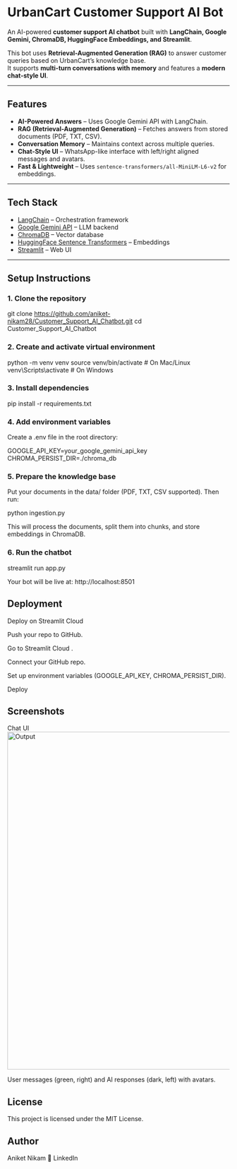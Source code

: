 #  UrbanCart Customer Support AI Bot

An AI-powered **customer support  AI chatbot** built with **LangChain, Google Gemini, ChromaDB, HuggingFace Embeddings, and Streamlit**.  

This bot uses **Retrieval-Augmented Generation (RAG)** to answer customer queries based on UrbanCart’s knowledge base.  
It supports **multi-turn conversations with memory** and features a **modern chat-style UI**.

---

## Features

- **AI-Powered Answers** – Uses Google Gemini API with LangChain.  
- **RAG (Retrieval-Augmented Generation)** – Fetches answers from stored documents (PDF, TXT, CSV).  
- **Conversation Memory** – Maintains context across multiple queries.  
- **Chat-Style UI** – WhatsApp-like interface with left/right aligned messages and avatars.  
- **Fast & Lightweight** – Uses `sentence-transformers/all-MiniLM-L6-v2` for embeddings.  

---

## Tech Stack

- [LangChain](https://www.langchain.com/) – Orchestration framework  
- [Google Gemini API](https://ai.google.dev/) – LLM backend  
- [ChromaDB](https://www.trychroma.com/) – Vector database  
- [HuggingFace Sentence Transformers](https://www.sbert.net/) – Embeddings  
- [Streamlit](https://streamlit.io/) – Web UI  

---

## Setup Instructions

### 1. Clone the repository

git clone https://github.com/aniket-nikam28/Customer_Support_AI_Chatbot.git
cd Customer_Support_AI_Chatbot

### 2. Create and activate virtual environment
python -m venv venv
source venv/bin/activate   # On Mac/Linux
venv\Scripts\activate      # On Windows

### 3. Install dependencies
pip install -r requirements.txt

### 4. Add environment variables

Create a .env file in the root directory:

GOOGLE_API_KEY=your_google_gemini_api_key
CHROMA_PERSIST_DIR=./chroma_db

### 5. Prepare the knowledge base

Put your documents in the data/ folder (PDF, TXT, CSV supported).
Then run:

python ingestion.py


This will process the documents, split them into chunks, and store embeddings in ChromaDB.

### 6. Run the chatbot
streamlit run app.py


Your bot will be live at: http://localhost:8501

## Deployment
Deploy on Streamlit Cloud

Push your repo to GitHub.

Go to Streamlit Cloud
.

Connect your GitHub repo.

Set up environment variables (GOOGLE_API_KEY, CHROMA_PERSIST_DIR).

Deploy 

## Screenshots
Chat UI
<img width="1423" height="766" alt="Output" src="https://github.com/user-attachments/assets/01f94f7a-7b0c-48a1-88f7-cc3b8e9f2bb6" />


User messages (green, right) and AI responses (dark, left) with avatars.


## License

This project is licensed under the MIT License.

## Author

Aniket Nikam
🔗 LinkedIn

